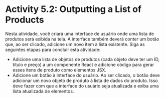 # Activity 5.2: Outputting a List of Products

Nesta atividade, você criará uma interface de usuário onde uma lista de produtos será exibida na tela. A interface também deverá conter um botão que, ao ser clicado, adicione um novo item à lista existente. Siga as seguintes etapas para concluir esta atividade:

- Adicione uma lista de objetos de produtos (cada objeto deve ter um ID, título e preço) a um componente React e adicione código para gerar esses itens de produto como elementos JSX.
- Adicione um botão à interface do usuário. Ao ser clicado, o botão deve adicionar um novo objeto de produto à lista de dados do produto. Isso deve fazer com que a interface do usuário seja atualizada e exiba uma lista atualizada de elementos.
